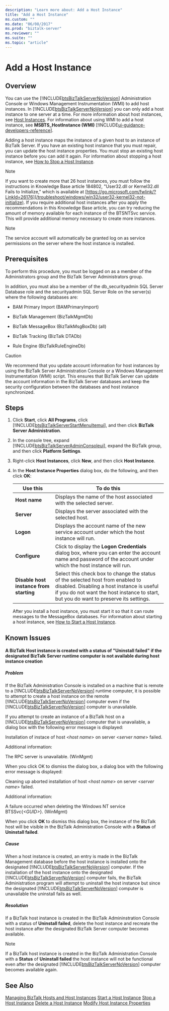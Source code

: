 ```yaml
---
description: "Learn more about: Add a Host Instance"
title: "Add a Host Instance"
ms.custom: ""
ms.date: "06/08/2017"
ms.prod: "biztalk-server"
ms.reviewer: ""
ms.suite: ""
ms.topic: "article"
---
```

# Add a Host Instance

## Overview
You can use the [!INCLUDE[btsBizTalkServerNoVersion](../includes/btsbiztalkservernoversion-md.md)] Administration Console or Windows Management Instrumentation (WMI) to add host instances. In [!INCLUDE[btsBizTalkServerNoVersion](../includes/btsbiztalkservernoversion-md.md)] you can only add a host instance to one server at a time. For more information about host instances, see [Host Instances](../core/host-instances.md). For information about using WMI to add a host instance, see **MSBTS_HostInstance (WMI)** [!INCLUDE[ui-guidance-developers-reference](../includes/ui-guidance-developers-reference.md)].

 Adding a host instance maps the instance of a given host to an instance of BizTalk Server. If you have an existing host instance that you must repair, you can update the host instance properties. You must stop an existing host instance before you can add it again. For information about stopping a host instance, see [How to Stop a Host Instance](../core/how-to-stop-a-host-instance.md).

> [!NOTE]
>  If you want to create more that 26 host instances, you must follow the instructions in Knowledge Base article 184802, "User32.dll or Kernel32.dll Fails to Initialize," which is available at [https://go.microsoft.com/fwlink/?LinkId=26176](/troubleshoot/windows/win32/user32-kernel32-not-initialize). If you require additional host instances after you apply the recommendations in this Knowledge Base article, you can try reducing the amount of memory available for each instance of the BTSNTSvc service. This will provide additional memory necessary to create more instances.

> [!NOTE]
>  The service account will automatically be granted log on as service permissions on the server where the host instance is installed.

## Prerequisites
 To perform this procedure, you must be logged on as a member of the Administrators group and the BizTalk Server Administrators group.

 In addition, you must also be a member of the db_securityadmin SQL Server Database role and the securityadmin SQL Server Role on the server(s) where the following databases are:

-   BAM Primary Import (BAMPrimaryImport)

-   BizTalk Management (BizTalkMgmtDb)

-   BizTalk MessageBox (BizTalkMsgBoxDb) (all)

-   BizTalk Tracking (BizTalk DTADb)

-   Rule Engine (BizTalkRuleEngineDb)

> [!CAUTION]
>  We recommend that you update account information for host instances by using the BizTalk Server Administration Console or a Windows Management Instrumentation (WMI) script. This ensures that BizTalk Server can update the account information in the BizTalk Server databases and keep the security configuration between the databases and host instance synchronized.

## Steps

1. Click **Start**, click **All Programs**, click [!INCLUDE[btsBizTalkServerStartMenuItemui](../includes/btsbiztalkserverstartmenuitemui-md.md)], and then click **BizTalk Server Administration**.

2. In the console tree, expand [!INCLUDE[btsBizTalkServerAdminConsoleui](../includes/btsbiztalkserveradminconsoleui-md.md)], expand the BizTalk group, and then click **Platform Settings**.

3. Right-click **Host Instances**, click **New**, and then click **Host Instance**.

4. In the **Host Instance Properties** dialog box, do the following, and then click **OK**:

   |Use this|To do this|
   |--------------|----------------|
   |**Host name**|Displays the name of the host associated with the selected server.|
   |**Server**|Displays the server associated with the selected host.|
   |**Logon**|Displays the account name of the new service account under which the host instance will run.|
   |**Configure**|Click to display the **Logon Credentials** dialog box, where you can enter the account name and password of the account under which the host instance will run.|
   |**Disable host instance from starting**|Select this check box to change the status of the selected host from enabled to disabled. Disabling a host instance is useful if you do not want the host instance to start, but you do want to preserve its settings.|

   After you install a host instance, you must start it so that it can route messages to the MessageBox databases. For information about starting a host instance, see [How to Start a Host Instance](../core/how-to-start-a-host-instance.md).

## Known Issues

#### A BizTalk Host instance is created with a status of "Uninstall failed" if the designated BizTalk Server runtime computer is not available during host instance creation

##### Problem
 If the BizTalk Administration Console is installed on a machine that is remote to a [!INCLUDE[btsBizTalkServerNoVersion](../includes/btsbiztalkservernoversion-md.md)] runtime computer, it is possible to attempt to create a host instance on the remote [!INCLUDE[btsBizTalkServerNoVersion](../includes/btsbiztalkservernoversion-md.md)] computer even if the [!INCLUDE[btsBizTalkServerNoVersion](../includes/btsbiztalkservernoversion-md.md)] computer is unavailable.

 If you attempt to create an instance of a BizTalk host on a [!INCLUDE[btsBizTalkServerNoVersion](../includes/btsbiztalkservernoversion-md.md)] computer that is unavailable, a dialog box with the following error message is displayed:

 Installation of instace of host \<*host name*\> on server \<*server name*\> failed.

 Additional information:

 The RPC server is unavailable. (WinMgmt)

 When you click OK to dismiss the dialog box, a dialog box with the following error message is displayed:

 Cleaning up aborted installation of host \<*host name*\> on server \<*server name*\> failed.

 Additional information:

 A failure occurred when deleting the Windows NT service BTSSvc{*\<GUID\>*}. (WinMgmt)

 When you click **OK** to dismiss this dialog box, the instance of the BizTalk host will be visible in the BizTalk Administration Console with a **Status** of **Uninstall failed**.

##### Cause
 When a host instance is created, an entry is made in the BizTalk Management database before the host instance is installed onto the designated [!INCLUDE[btsBizTalkServerNoVersion](../includes/btsbiztalkservernoversion-md.md)] computer. If the installation of the host instance onto the designated [!INCLUDE[btsBizTalkServerNoVersion](../includes/btsbiztalkservernoversion-md.md)] computer fails, the BizTalk Administration program will attempt to uninstall the host instance but since the designated [!INCLUDE[btsBizTalkServerNoVersion](../includes/btsbiztalkservernoversion-md.md)] computer is unavailable the uninstall fails as well.

##### Resolution
 If a BizTalk host instance is created in the BizTalk Admininstration Console with a status of **Uninstall failed**, delete the host instance and recreate the host instance after the designated BizTalk Server computer becomes available.

> [!NOTE]
>  If a BizTalk host instance is created in the BizTalk Administration Console with a **Status** of **Uninstall failed** the host instance will not be functional even after the designated [!INCLUDE[btsBizTalkServerNoVersion](../includes/btsbiztalkservernoversion-md.md)] computer becomes available again.

## See Also
 [Managing BizTalk Hosts and Host Instances](../core/managing-biztalk-hosts-and-host-instances.md)
 [Start a Host Instance](../core/how-to-start-a-host-instance.md)
 [Stop a Host Instance](../core/how-to-stop-a-host-instance.md)
 [Delete a Host Instance](../core/how-to-delete-a-host-instance.md)
 [Modify Host Instance Properties](../core/how-to-modify-host-instance-properties.md)